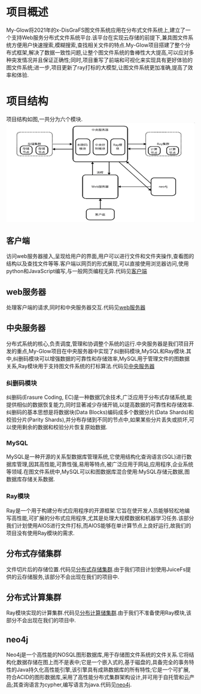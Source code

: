 # 项目概述
My-Glow将2021年的x-DisGraFS图文件系统应用在分布式文件系统上,建立了一个支持Web服务分布式文件系统平台.该平台在实现云存储的前提下,兼具图文件系统方便用户快速搜索,模糊搜索,查找相关文件的特点.My-Glow项目搭建了整个分布式框架,解决了数据一致性问题,让整个图文件系统的鲁棒性大大提高,可以应对多种突发情况并且保证正确性;同时,项目重写了前端和可视化来实现具有更好体验的图文件系统;进一步,项目更新了ray打标的大模型,让图文件系统更加准确,提高了效率和体验.
# 项目结构
项目结构如图,一共分为六个模块.
![My-Glow_structure](pics/My-Glow_structure.png)
## 客户端
访问web服务器接入,呈现给用户的界面,用户可以进行文件和文件夹操作,查看图的结构以及查找文件等等.客户端以网页的形式展现,可以直接使用浏览器访问,使用python和JavaScript编写,与一般网页编程无异.代码见[客户端](https://github.com/OSH-2023/My-Glow/tree/main/code/web_server)
## web服务器
处理客户端的请求,同时和中央服务器交互.代码见[web服务器](https://github.com/OSH-2023/My-Glow/tree/main/code/web_server)
## 中央服务器
分布式系统的核心,负责调度,管理和协调整个系统的运行.中央服务器是我们项目开发的重点,My-Glow项目在中央服务器中实现了纠删码模块,MySQL和Ray模块.其中,纠删码模块可以增强数据的可靠性和存储效率,MySQL用于管理文件的图数据关系,Ray模块用于支持图文件系统的打标算法.代码见[中央服务器](https://github.com/OSH-2023/My-Glow/tree/main/code/central_server)
### 纠删码模块
纠删码(Erasure Coding, EC)是一种数据冗余技术,广泛应用于分布式存储系统,能提供相似的数据恢复能力,同时显著减少存储开销,以提高数据的可靠性和存储效率.纠删码的基本思想是将数据块(Data Blocks)编码成多个数据分片(Data Shards)和校验分片(Parity Shards),并分布存储到不同的节点中,如果某些分片丢失或损坏,可以使用剩余的数据和校验分片恢复原始数据.
### MySQL
MySQL是一种开源的关系型数据库管理系统,它使用结构化查询语言(SQL)进行数据库管理,因其高性能,可靠性强,易用等特点,被广泛应用于网站,应用程序,企业系统等领域.在图文件系统中,MySQL可以和图数据库混合使用:MySQL存储元数据,图数据库存储关系数据.
### Ray模块
Ray是一个用于构建分布式应用程序的开源框架.它旨在使开发人员能够轻松地编写高性能,可扩展的分布式应用程序,尤其是处理大规模数据和机器学习任务.该部分我们计划使用AIOS进行文件打标,而AIOS能够在单计算节点上良好运行,故我们的项目没有使用Ray模块的需求.
## 分布式存储集群
文件切片后的存储位置.代码见[分布式存储集群](https://github.com/OSH-2023/My-Glow/tree/main/code/storage_server).由于我们项目计划使用JuiceFs提供的云存储服务,该部分不会出现在我们的项目中.
## 分布式计算集群
Ray模块实现的计算集群.代码见[分布计算储集群](https://github.com/OSH-2023/My-Glow/tree/main/code/central_server).由于我们不准备使用Ray模块,该部分不会出现在我们的项目中.
## neo4j
Neo4j是一个高性能的NOSQL图形数据库,用于存储图文件系统的文件关系.它将结构化数据存储在图上而不是表中;它是一个嵌入式的,基于磁盘的,具备完全的事务特性的Java持久化高性能引擎,该引擎具有成熟数据库的所有特性;它是一个可扩展,符合ACID的图形数据库,采用了高性能分布式集群架构设计,并可用于自托管和云产品;其查询语言为cypher,编写语言为java.代码见[neo4j](https://github.com/OSH-2023/My-Glow/tree/main/code/neo4j_server).